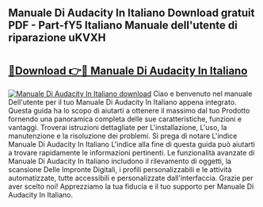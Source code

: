 ## Manuale Di Audacity In Italiano Download gratuit PDF - Part-fY5 Italiano Manuale dell'utente di riparazione uKVXH

# <h2><a href="http://dfgbfg7.blite.top/?on=Manuale+Di+Audacity+In+Italiano">🔗Download 👉🔴 Manuale Di Audacity In Italiano</a></h2>

[![Manuale Di Audacity In Italiano download](https://i.imgur.com/lujVjoI.png)](http://dfgbfg7.blite.top/?on=Manuale+Di+Audacity+In+Italiano)
Ciao e benvenuto nel manuale Dell'utente per il tuo Manuale Di Audacity In Italiano appena integrato. Questa guida ha lo scopo di aiutarti a ottenere il massimo dal tuo Prodotto fornendo una panoramica completa delle sue caratteristiche, funzioni e vantaggi. Troverai istruzioni dettagliate per L'installazione, L'uso, la manutenzione e la risoluzione dei problemi. Si prega di notare L'indice Manuale Di Audacity In Italiano L'indice alla fine di questa guida può aiutarti a trovare rapidamente le informazioni pertinenti. Le funzionalità avanzate di Manuale Di Audacity In Italiano includono il rilevamento di oggetti, la scansione Delle Impronte Digitali, i profili personalizzabili e le attività automatizzate, tutte accessibili e personalizzate dall'interfaccia. Grazie per aver scelto noi! Apprezziamo la tua fiducia e il tuo supporto per Manuale Di Audacity In Italiano.
